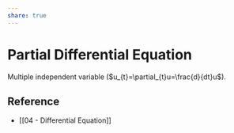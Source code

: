 ```yaml
---
share: true
---
```


# Partial Differential Equation

Multiple independent variable ($u_{t}=\partial_{t}u=\frac{d}{dt}u$).

## Reference

- [[04 - Differential Equation]]
